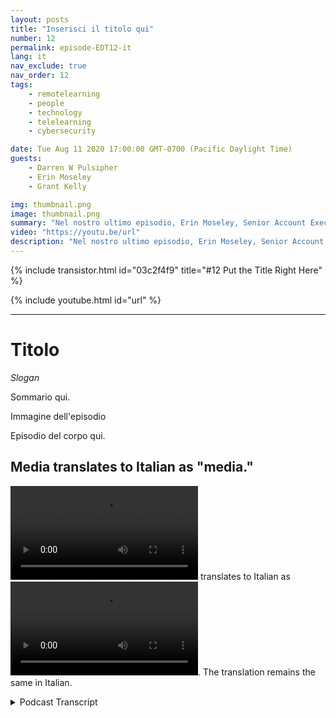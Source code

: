 ```yaml
---
layout: posts
title: "Inserisci il titolo qui"
number: 12
permalink: episode-EDT12-it
lang: it
nav_exclude: true
nav_order: 12
tags:
    - remotelearning
    - people
    - technology
    - telelearning
    - cybersecurity

date: Tue Aug 11 2020 17:00:00 GMT-0700 (Pacific Daylight Time)
guests:
    - Darren W Pulsipher
    - Erin Moseley
    - Grant Kelly

img: thumbnail.png
image: thumbnail.png
summary: "Nel nostro ultimo episodio, Erin Moseley, Senior Account Exec per l'Educazione presso Intel, e Grant Kelly, Solution Architect per l'Educazione presso Intel, si sono uniti a Darren per parlare delle sfide tecnologiche e delle opzioni nell'apprendimento a distanza. In questo episodio, approfondiremo maggiormente le minacce e le soluzioni in materia di privacy e sicurezza."
video: "https://youtu.be/url"
description: "Nel nostro ultimo episodio, Erin Moseley, Senior Account Exec per l'Educazione presso Intel, e Grant Kelly, Solution Architect per l'Educazione presso Intel, si sono uniti a Darren per parlare delle sfide tecnologiche e delle opzioni nell'apprendimento a distanza. In questo episodio, approfondiremo maggiormente le minacce e le soluzioni in materia di privacy e sicurezza."
---
```


<div>
{% include transistor.html id="03c2f4f9" title="#12 Put the Title Right Here" %}

{% include youtube.html id="url" %}
</div>

---

# Titolo

*Slogan*

Sommario qui.

Immagine dell'episodio

Episodio del corpo qui.

## Media translates to Italian as "media."

<video src='url'></video> translates to Italian as <video src='url'></video>. The translation remains the same in Italian.



<details>
<summary> Podcast Transcript </summary>

<p></p>

</details>
